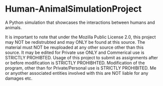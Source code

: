 # Human-AnimalSimulationProject
A Python simulation that showcases the interactions between humans and animals.

It is important to note that under the Mozilla Public License 2.0, this project may NOT be redistrubted and may ONLY be found at this source. The material must NOT be reuploaded at any other source other than this source. It may be edited for Private use ONLY and Commerical use is STRICTLY PROHIBTED. Usage of this project to submit as assignments after or before modification is STRICTLY PROHIBHTED. Modification of the program, other than for Private/Personal use is STRICTLY PROHIBITED. Me or anyother associated entities involved with this are NOT liable for any damages etc.

